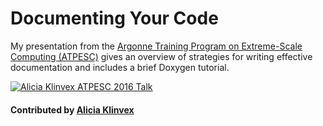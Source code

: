 # Documenting Your Code

My presentation from the [Argonne Training Program on Extreme-Scale Computing (ATPESC)](https://extremecomputingtraining.anl.gov/archive/atpesc-2016/ "ATPESC 2016 Homepage") gives an overview of strategies for writing effective documentation and includes a brief Doxygen tutorial.

[![Alicia Klinvex ATPESC 2016 Talk](https://i.ytimg.com/vi/FmMlBbbc_GE/hqdefault.jpg)](https://www.youtube.com/watch?v=FmMlBbbc_GE)

#### Contributed by [Alicia Klinvex](https://github.com/amklinv)
